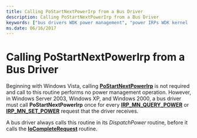 ```yaml
---
title: Calling PoStartNextPowerIrp from a Bus Driver
description: Calling PoStartNextPowerIrp from a Bus Driver
keywords: ["bus drivers WDK power management", "power IRPs WDK kernel , PoStartNextPowerIrp", "PoStartNextPowerIrp"]
ms.date: 06/16/2017
---
```


# Calling PoStartNextPowerIrp from a Bus Driver





Beginning with Windows Vista, calling [**PoStartNextPowerIrp**](/windows-hardware/drivers/ddi/ntifs/nf-ntifs-postartnextpowerirp) is not required and call to this routine performs no power management operation. However, in Windows Server 2003, Windows XP, and Windows 2000, a bus driver must call **PoStartNextPowerIrp** once for every [**IRP\_MN\_QUERY\_POWER**](./irp-mn-query-power.md) or [**IRP\_MN\_SET\_POWER**](./irp-mn-set-power.md) request that the driver receives.

A bus driver always calls this routine in its *DispatchPower* routine, before it calls the [**IoCompleteRequest**](/windows-hardware/drivers/ddi/wdm/nf-wdm-iocompleterequest) routine.

 

